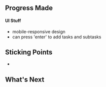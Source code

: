 ## Progress Made
#### UI Stuff
- mobile-responsive design
- can press 'enter' to add tasks and subtasks

## Sticking Points
- 

## What's Next

